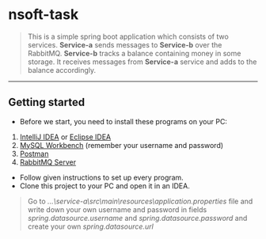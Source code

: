 # nsoft-task
>This is a simple spring boot application which consists of two services. **Service-a** sends messages to **Service-b** over the RabbitMQ. 
**Service-b** tracks a balance containing money in some storage. 
It receives messages from **Service-a** service and adds to the balance accordingly.
----
## Getting started
- Before we start, you need to install these programs on your PC:
1. [IntelliJ IDEA](https://www.jetbrains.com/idea/download/) or [Eclipse IDEA](https://www.eclipse.org/downloads/)
2. [MySQL Workbench](https://dev.mysql.com/downloads/workbench/) (remember your username and password)
3. [Postman](https://www.getpostman.com/downloads/)
4. [RabbitMQ Server](https://www.rabbitmq.com/download.html)
- Follow given instructions to set up every program.
- Clone this project to your PC and open it in an IDEA.
>Go to *...\service-a\src\main\resources\application.properties* file and write down your own username and password in fields
*spring.datasource.username* and 
*spring.datasource.password* and create your own *spring.datasource.url*
